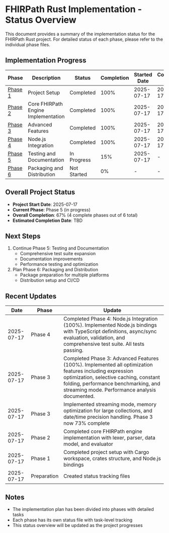 # FHIRPath Rust Implementation - Status Overview

This document provides a summary of the implementation status for the FHIRPath Rust project. For detailed status of each phase, please refer to the individual phase files.

## Implementation Progress

| Phase | Description | Status | Completion | Started Date | Completed Date |
|-------|-------------|--------|------------|--------------|----------------|
| [Phase 1](phase1-project-setup.md) | Project Setup | Completed | 100% | 2025-07-17 | 2025-07-17 |
| [Phase 2](phase2-core-fhirpath-engine-implementation.md) | Core FHIRPath Engine Implementation | Completed | 100% | 2025-07-17 | 2025-07-17 |
| [Phase 3](phase3-advanced-features.md) | Advanced Features | Completed | 100% | 2025-07-17 | 2025-07-17 |
| [Phase 4](phase4-nodejs-integration.md) | Node.js Integration | Completed | 100% | 2025-07-17 | 2025-07-17 |
| [Phase 5](phase5-testing-and-documentation.md) | Testing and Documentation | In Progress | 15% | 2025-07-17 | - |
| [Phase 6](phase6-packaging-and-distribution.md) | Packaging and Distribution | Not Started | 0% | - | - |

## Overall Project Status

- **Project Start Date**: 2025-07-17
- **Current Phase**: Phase 5 (in progress)
- **Overall Completion**: 67% (4 complete phases out of 6 total)
- **Estimated Completion Date**: TBD

## Next Steps

1. Continue Phase 5: Testing and Documentation
   - Comprehensive test suite expansion
   - Documentation improvements
   - Performance testing and optimization
2. Plan Phase 6: Packaging and Distribution
   - Package preparation for multiple platforms
   - Distribution setup and CI/CD

## Recent Updates

| Date | Phase | Update |
|------|-------|--------|
| 2025-07-17 | Phase 4 | Completed Phase 4: Node.js Integration (100%). Implemented Node.js bindings with TypeScript definitions, async/sync evaluation, validation, and comprehensive test suite. All tests passing. |
| 2025-07-17 | Phase 3 | Completed Phase 3: Advanced Features (100%). Implemented all optimization features including expression optimization, selective caching, constant folding, performance benchmarking, and streaming mode. Performance analysis documented. |
| 2025-07-17 | Phase 3 | Implemented streaming mode, memory optimization for large collections, and date/time precision handling. Phase 3 now 73% complete |
| 2025-07-17 | Phase 2 | Completed core FHIRPath engine implementation with lexer, parser, data model, and evaluator |
| 2025-07-17 | Phase 1 | Completed project setup with Cargo workspace, crates structure, and Node.js bindings |
| 2025-07-17 | Preparation | Created status tracking files |

## Notes

- The implementation plan has been divided into phases with detailed tasks
- Each phase has its own status file with task-level tracking
- This status overview will be updated as the project progresses
